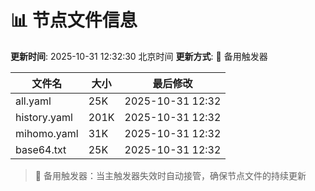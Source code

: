 # 📊 节点文件信息

**更新时间**: 2025-10-31 12:32:30 北京时间
**更新方式**: 🔄 备用触发器

| 文件名 | 大小 | 最后修改 |
|--------|------|----------|
| all.yaml | 25K | 2025-10-31 12:32 |
| history.yaml | 201K | 2025-10-31 12:32 |
| mihomo.yaml | 31K | 2025-10-31 12:32 |
| base64.txt | 25K | 2025-10-31 12:32 |

> 🔄 备用触发器：当主触发器失效时自动接管，确保节点文件的持续更新
